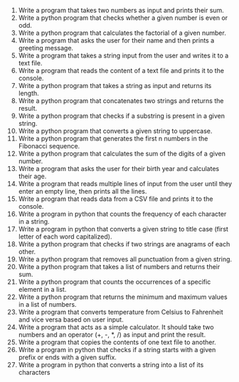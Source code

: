 1. Write a program that takes two numbers as input and prints their sum.
2. Write a python program that checks whether a given number is even or 
odd.
3. Write a python program that calculates the factorial of a given number.
4. Write a program that asks the user for their name and then prints a 
greeting message.
5. Write a program that takes a string input from the user and writes it to a 
text file.
6. Write a program that reads the content of a text file and prints it to the 
console.
7. Write a python program that takes a string as input and returns its length.
8. Write a python program that concatenates two strings and returns the 
result.
9. Write a python program that checks if a substring is present in a given 
string.
10. Write a python program that converts a given string to uppercase.
11. Write a python program that generates the first n numbers in the 
Fibonacci sequence.
12. Write a python program that calculates the sum of the digits of a given 
number.
13. Write a program that asks the user for their birth year and calculates their 
age.
14. Write a program that reads multiple lines of input from the user until they 
enter an empty line, then prints all the lines.
15. Write a program that reads data from a CSV file and prints it to the 
console.
16. Write a program in python that counts the frequency of each character in 
a string.
17. Write a program in python that converts a given string to title case (first 
letter of each word capitalized).
18. Write a python program that checks if two strings are anagrams of each 
other.
19. Write a python program that removes all punctuation from a given string.
20. Write a python program that takes a list of numbers and returns their sum.
21. Write a python program that counts the occurrences of a specific element 
in a list.
22. Write a python program that returns the minimum and maximum values 
in a list of numbers.
23. Write a program that converts temperature from Celsius to Fahrenheit 
and vice versa based on user input.
24. Write a program that acts as a simple calculator. It should take two 
numbers and an operator (+, -, *, /) as input and print the result.
25. Write a program that copies the contents of one text file to another.
26. Write a program in python that checks if a string starts with a given prefix 
or ends with a given suffix.
27. Write a program in python that converts a string into a list of its characters

